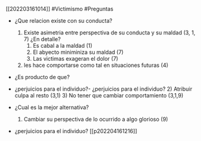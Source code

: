 [[202203161014]]
#Victimismo 
#Preguntas 
- ¿Que relacion existe con su conducta?
	1) Existe asimetria entre perspectiva de su conducta y su maldad (3, 1, 7)
		¿En detalle?
		1) Es cabal a la maldad (1)
		2) El abyecto miniminiza su maldad (7)
		3) Las victimas exageran el dolor (7)
	2) les hace comportarse como tal en situaciones futuras (4)
- ¿Es producto de que?
- ¿perjuicios para el individuo?- ¿perjuicios para el individuo?	2) Atribuir culpa al resto (3,1)
	3) No tener que cambiar comportamiento (3,1,9)

- ¿Cual es la mejor alternativa?
	1) Cambiar su perspectiva de lo ocurrido a algo glorioso (9)
- ¿perjuicios para el individuo?
[[p202204161216]]